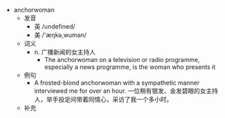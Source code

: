 - anchorwoman
  - 发音
    - 英 /undefined/
    - 美 /'æŋkə,wumən/
  - 词义
    - n. 广播新闻的女主持人
      - The anchorwoman on a television or radio programme, especially a news programme, is the woman who presents it
  - 例句
    - A frosted-blond anchorwoman with a sympathetic manner interviewed me for over an hour. 一位稍有银发、金发碧眼的女主持人，举手投足间带着同情心，采访了我一个多小时。
  - 补充